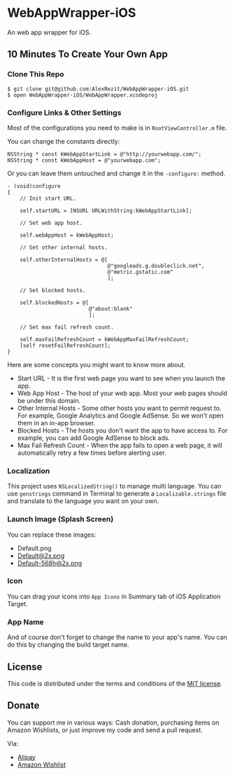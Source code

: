 # WebAppWrapper-iOS

An web app wrapper for iOS.

## 10 Minutes To Create Your Own App

### Clone This Repo

```
$ git clone git@github.com:AlexRezit/WebAppWrapper-iOS.git
$ open WebAppWrapper-iOS/WebAppWrapper.xcodeproj
```

### Configure Links & Other Settings

Most of the configurations you need to make is in `RootViewController.m` file.

You can change the constants directly:

```
NSString * const kWebAppStartLink = @"http://yourwebapp.com/";
NSString * const kWebAppHost = @"yourwebapp.com";
```

Or you can leave them untouched and change it in the `-configure:` method.

```
- (void)configure
{
    // Init start URL.
    
    self.startURL = [NSURL URLWithString:kWebAppStartLink];
    
    // Set web app host.
    
    self.webAppHost = kWebAppHost;
    
    // Set other internal hosts.
    
    self.otherInternalHosts = @[
                                @"googleads.g.doubleclick.net",
                                @"metric.gstatic.com"
                                ];
    
    // Set blocked hosts.
    
    self.blockedHosts = @[
                          @"about:blank"
                          ];
    
    // Set max fail refresh count.
    
    self.maxFailRefreshCount = kWebAppMaxFailRefreshCount;
    [self resetFailRefreshCount];
}
```

Here are some concepts you might want to know more about.

* Start URL - It is the first web page you want to see when you launch the app.
* Web App Host - The host of your web app. Most your web pages should be under this domain.
* Other Internal Hosts - Some other hosts you want to permit request to. For example, Google Analytics and Google AdSense. So we won't open them in an in-app browser.
* Blocked Hosts - The hosts you don't want the app to have access to. For example, you can add Google AdSense to block ads.
* Max Fail Refresh Count - When the app fails to open a web page, it will automatically retry a few times before alerting user.

### Localization

This project uses `NSLocalizedString()` to manage multi language. You can use `genstrings` command in Terminal to generate a `Localizable.strings` file and translate to the language you want on your own.

### Launch Image (Splash Screen)

You can replace these images:

* Default.png
* Default@2x.png
* Default-568h@2x.png

### Icon

You can drag your icons into `App Icons` in Summary tab of iOS Application Target.

### App Name

And of course don't forget to change the name to your app's name. You can do this by changing the build target name.

## License

This code is distributed under the terms and conditions of the [MIT license](http://opensource.org/licenses/MIT).

## Donate

You can support me in various ways: Cash donation, purchasing items on Amazon Wishlists, or just improve my code and send a pull request.

Via:
* [Alipay](https://me.alipay.com/alexrezit)
* [Amazon Wishlist](http://www.amazon.cn/wishlist/P8YMPIX8QFTN/)
